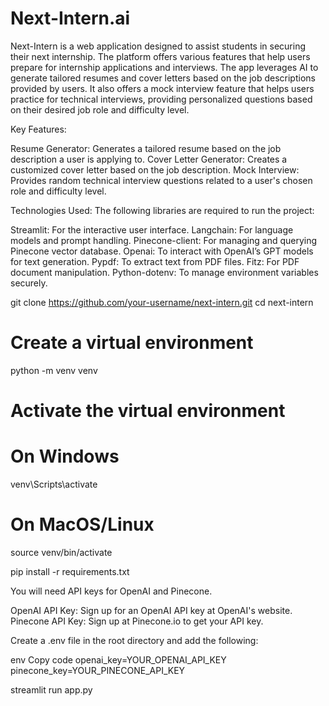 # Next-Intern.ai
Next-Intern is a web application designed to assist students in securing their next internship. The platform offers various features that help users prepare for internship applications and interviews. The app leverages AI to generate tailored resumes and cover letters based on the job descriptions provided by users. It also offers a mock interview feature that helps users practice for technical interviews, providing personalized questions based on their desired job role and difficulty level.

Key Features:

Resume Generator: Generates a tailored resume based on the job description a user is applying to.
Cover Letter Generator: Creates a customized cover letter based on the job description.
Mock Interview: Provides random technical interview questions related to a user's chosen role and difficulty level.

Technologies Used:
The following libraries are required to run the project:

  Streamlit: For the interactive user interface.
  Langchain: For language models and prompt handling.
  Pinecone-client: For managing and querying Pinecone vector database.
  Openai: To interact with OpenAI’s GPT models for text generation.
  Pypdf: To extract text from PDF files.
  Fitz: For PDF document manipulation.
  Python-dotenv: To manage environment variables securely.


git clone https://github.com/your-username/next-intern.git
cd next-intern

# Create a virtual environment
python -m venv venv

# Activate the virtual environment
# On Windows
venv\Scripts\activate
# On MacOS/Linux
source venv/bin/activate

pip install -r requirements.txt

You will need API keys for OpenAI and Pinecone.

OpenAI API Key: Sign up for an OpenAI API key at OpenAI's website.
Pinecone API Key: Sign up at Pinecone.io to get your API key.

Create a .env file in the root directory and add the following:

env
Copy code
openai_key=YOUR_OPENAI_API_KEY
pinecone_key=YOUR_PINECONE_API_KEY

streamlit run app.py



